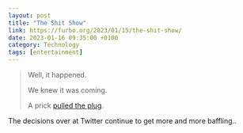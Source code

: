```yaml
--- 
layout: post 
title: "The Shit Show" 
link: https://furbo.org/2023/01/15/the-shit-show/
date: 2023-01-16 09:35:00 +0100 
category: Technology 
tags: [entertainment]
--- 
```


>Well, it happened.
>
>We knew it was coming.
>
>A prick [pulled the plug][apidown].

The decisions over at Twitter continue to get more and more baffling..

[apidown]:https://9to5google.com/2023/01/12/twitter-api-appears-to-be-down-breaking-tweetbot-and-third-party-clients/
